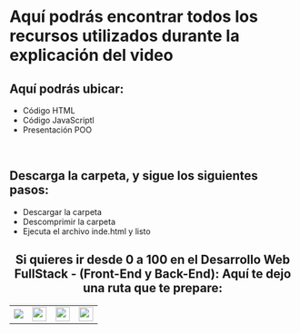 <h1>Aquí podrás encontrar todos los recursos utilizados durante la explicación del video</h1>
<h2>Aquí podrás ubicar:</h2>
<ul>
  <li>Código HTML</li>
  <li>Código JavaScriptl</li>
  <li>Presentación POO</li>
</ul>
<br>
<h2>Descarga la carpeta, y sigue los siguientes pasos:</h2>
<ul>
  <li>Descargar la carpeta</li>
  <li>Descomprimir la carpeta</li>
  <li>Ejecuta el archivo inde.html y listo</li>
</ul>


<h2 style="text-align:center">Si quieres ir desde 0 a 100 en el <strong>Desarrollo Web FullStack</strong> - (Front-End y Back-End): Aquí te dejo una ruta que te prepare:</h2>
<table>
  <tr>
    <td>
      <a href="https://cedavilu.com/curso-desarrollo-web-detalle.html" target="_blank"> <img src="https://cedavilu.com/assets/img/cursos/cursos-1.png" > </a>      
    </td>
    <td>
       <a href="https://cedavilu.com/curso-javascript-detalle.html" target="_blank"><img style="width:25" src="https://cedavilu.com/assets/img/cursos/cursos-2.png" ></a>      
    </td>
    <td>
      <a href= "https://cedavilu.com/curso-javascript-avanzado-detalle.html" target="_blank"><img style="width:25" src="https://cedavilu.com/assets/img/cursos/cursos-3.png" ></a>
    </td>
    <td>
    <a href="https://cedavilu.com/curso-nodejs-detalle.html" target="_blank"> <img style="width:25" src="https://cedavilu.com/assets/img/cursos/cursos-4.png" ></a>
    </td>
  </tr>
</table>
